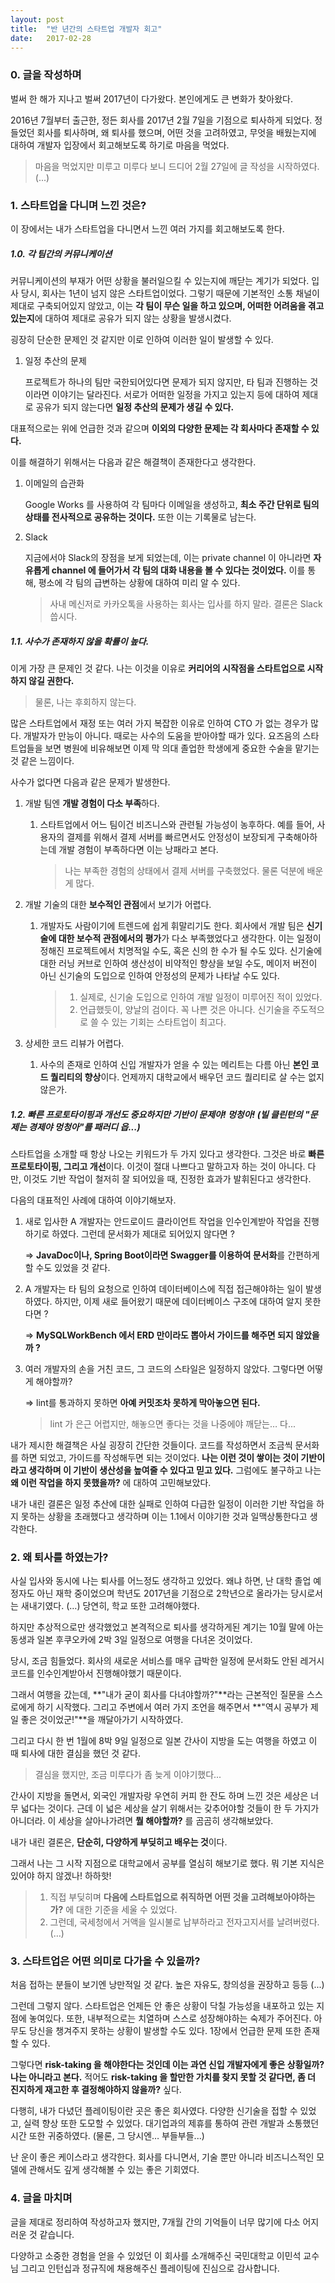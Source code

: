 ```yaml
---
layout: post
title:  "반 년간의 스타트업 개발자 회고"
date:   2017-02-28
---
```


### 0. 글을 작성하며 

벌써 한 해가 지나고 벌써 2017년이 다가왔다. 본인에게도 큰 변화가 찾아왔다.

2016년 7월부터 출근한, 정든 회사를 2017년 2월 7일을 기점으로 퇴사하게 되었다. 정 들었던 회사를 퇴사하며, 왜 퇴사를 했으며, 어떤 것을 고려하였고, 무엇을 배웠는지에 대하여 개발자 입장에서 회고해보도록 하기로 마음을 먹었다.

> 마음을 먹었지만 미루고 미루다 보니 드디어 2월 27일에 글 작성을 시작하였다. (...)

### 1. 스타트업을 다니며 느낀 것은? 

이 장에서는 내가 스타트업을 다니면서 느낀 여러 가지를 회고해보도록 한다.

##### 1.0. 각 팀간의 커뮤니케이션

커뮤니케이션의 부재가 어떤 상황을 불러일으킬 수 있는지에 깨닫는 계기가 되었다. 입사 당시, 회사는 1년이 넘지 않은 스타트업이었다. 그렇기 때문에 기본적인 소통 채널이 제대로 구축되어있지 않았고, 이는 **각 팀이 무슨 일을 하고 있으며, 어떠한 어려움을 겪고 있는지**에 대하여 제대로 공유가 되지 않는 상황을 발생시켰다. 

굉장히 단순한 문제인 것 같지만 이로 인하여 이러한 일이 발생할 수 있다.

1. 일정 추산의 문제

   프로젝트가 하나의 팀만 국한되어있다면 문제가 되지 않지만, 타 팀과 진행하는 것이라면 이야기는 달라진다. 서로가 어떠한 일정을 가지고 있는지 등에 대하여 제대로 공유가 되지 않는다면 **일정 추산의 문제가 생길 수 있다.**

대표적으로는 위에 언급한 것과 같으며 **이외의 다양한 문제는 각 회사마다 존재할 수 있다.**

이를 해결하기 위해서는 다음과 같은 해결책이 존재한다고 생각한다.

1. 이메일의 습관화

   Google Works 를 사용하여 각 팀마다 이메일을 생성하고, **최소 주간 단위로 팀의 상태를 전사적으로 공유하는 것이다.** 또한 이는 기록물로 남는다.

2. Slack

   지금에서야 Slack의 장점을 보게 되었는데, 이는 private channel 이 아니라면 **자유롭게 channel 에 들어가서 각 팀의 대화 내용을 볼 수 있다는 것이었다.** 이를 통해, 평소에 각 팀의 급변하는 상황에 대하여 미리 알 수 있다.

   > 사내 메신저로 카카오톡을 사용하는 회사는 입사를 하지 말라. 결론은 Slack 씁시다.

##### 1.1. 사수가 존재하지 않을 확률이 높다.

이게 가장 큰 문제인 것 같다. 나는 이것을 이유로 **커리어의 시작점을 스타트업으로 시작하지 않길 권한다.**

> 물론, 나는 후회하지 않는다. 

많은 스타트업에서 재정 또는 여러 가지 복잡한 이유로 인하여 CTO 가 없는 경우가 많다. 개발자가 만능이 아니다. 때로는 사수의 도움을 받아야할 때가 있다. 요즈음의 스타트업들을 보면 병원에 비유해보면 이제 막 의대 졸업한 학생에게 중요한 수술을 맡기는 것 같은 느낌이다.

사수가 없다면 다음과 같은 문제가 발생한다.

1. 개발 팀엔 **개발 경험이 다소 부족**하다.

   1. 스타트업에서 어느 팀이건 비즈니스와 관련될 가능성이 농후하다. 예를 들어, 사용자의 결제를 위해서 결제 서버를 빠르면서도 안정성이 보장되게 구축해아하는데 개발 경험이 부족하다면 이는 낭패라고 본다.

      > 나는 부족한 경험의 상태에서 결제 서버를 구축했었다. 물론 덕분에 배운 게 많다.

2. 개발 기술의 대한 **보수적인 관점**에서 보기가 어렵다.

   1. 개발자도 사람이기에 트렌드에 쉽게 휘말리기도 한다. 회사에서 개발 팀은 **신기술에 대한 보수적 관점에서의 평가**가 다소 부족했었다고 생각한다. 이는 일정이 정해진 프로젝트에서 치명적일 수도, 혹은 신의 한 수가 될 수도 있다. 신기술에 대한 러닝 커브로 인하여 생산성이 비약적인 향상을 보일 수도, 메이저 버전이 아닌 신기술의 도입으로 인하여 안정성의 문제가 나타날 수도 있다.

      > 1. 실제로, 신기술 도입으로 인하여 개발 일정이 미루어진 적이 있었다.
      > 2. 언급했듯이, 양날의 검이다. 꼭 나쁜 것은 아니다. 신기술을 주도적으로 쓸 수 있는 기회는 스타트업이 최고다.

3. 상세한 코드 리뷰가 어렵다.

   1. 사수의 존재로 인하여 신입 개발자가 얻을 수 있는 메리트는 다름 아닌 **본인 코드 퀄리티의 향상**이다. 언제까지 대학교에서 배우던 코드 퀄리티로 살 수는 없지 않은가.

##### 1.2. 빠른 프로토타이핑과 개선도 중요하지만 기반이 문제야! 멍청아! (빌 클린턴의 "문제는 경제야 멍청아"를 패러디 읍...)

스타트업을 소개할 때 항상 나오는 키워드가 두 가지 있다고 생각한다. 그것은 바로 **빠른 프로토타이핑, 그리고 개선**이다. 이것이 절대 나쁘다고 말하고자 하는 것이 아니다. 다만, 이것도 기반 작업이 철저히 잘 되어있을 때, 진정한 효과가 발휘된다고 생각한다.

다음의 대표적인 사례에 대하여 이야기해보자.

1. 새로 입사한 A 개발자는 안드로이드 클라이언트 작업을 인수인계받아 작업을 진행하기로 하였다. 그런데 문서화가 제대로 되어있지 않다면 ?

   => **JavaDoc이나, Spring Boot이라면 Swagger를 이용하여 문서화**를 간편하게 할 수도 있었을 것 같다.

2. A 개발자는 타 팀의 요청으로 인하여 데이터베이스에 직접 접근해야하는 일이 발생하였다. 하지만, 이제 새로 들어왔기 때문에 데이터베이스 구조에 대하여 알지 못한다면 ?

   => **MySQLWorkBench 에서 ERD 만이라도 뽑아서 가이드를 해주면 되지 않았을까 ?**

3. 여러 개발자의 손을 거친 코드, 그 코드의 스타일은 일정하지 않았다. 그렇다면 어떻게 해야할까?

   => lint를 통과하지 못하면 **아예 커밋조차 못하게 막아놓으면 된다.**

   > lint 가 은근 어렵지만, 해놓으면 좋다는 것을 나중에야 깨닫는… 다...

내가 제시한 해결책은 사실 굉장히 간단한 것들이다. 코드를 작성하면서 조금씩 문서화를 하면 되었고, 가이드를 작성해두면 되는 것이었다. **나는 이런 것이 쌓이는 것이 기반이라고 생각하며 이 기반이 생산성을 높여줄 수 있다고 믿고 있다.** 그럼에도 불구하고 나는 **왜 이런 작업을 하지 못했을까?** 에 대하여 고민해보았다.

내가 내린 결론은 일정 추산에 대한 실패로 인하여 다급한 일정이 이러한 기반 작업을 하지 못하는 상황을 초래했다고 생각하며 이는 1.1에서 이야기한 것과 일맥상통한다고 생각한다.

### 2. 왜 퇴사를 하였는가?

사실 입사와 동시에 나는 퇴사를 어느정도 생각하고 있었다. 왜냐 하면, 난 대학 졸업 예정자도 아닌 재학 중이었으며 학년도 2017년을 기점으로 2학년으로 올라가는 당시로서는 새내기였다. (…) 당연히, 학교 또한 고려해야했다.

하지만 추상적으로만 생각했었고 본격적으로 퇴사를 생각하게된 계기는 10월 말에 아는 동생과 일본 후쿠오카에 2박 3일 일정으로 여행을 다녀온 것이었다. 

당시, 조금 힘들었다. 회사의 새로운 서비스를 매우 급박한 일정에 문서화도 안된 레거시 코드를 인수인계받아서 진행해야했기 때문이다. 

그래서 여행을 갔는데, **"내가 굳이 회사를 다녀야할까?"**라는 근본적인 질문을 스스로에게 하기 시작했다. 그리고 주변에서 여러 가지 조언을 해주면서 **"역시 공부가 제일 좋은 것이었군!"**을 깨달아가기 시작하였다.

그리고 다시 한 번 1월에 8박 9일 일정으로 일본 간사이 지방을 도는 여행을 하였고 이 때 퇴사에 대한 결심을 했던 것 같다. 

> 결심을 했지만, 조금 미루다가 좀 늦게 이야기했다...

간사이 지방을 돌면서, 외국인 개발자랑 우연히 커피 한 잔도 하며 느낀 것은 세상은 너무 넓다는 것이다. 근데 이 넓은 세상을 살기 위해서는 갖추어야할 것들이 한 두 가지가 아니더라. 이 세상을 살아나가려면 **뭘 해야할까?** 를 곰곰히 생각해보았다.

내가 내린 결론은, **단순히, 다양하게 부딪히고 배우는 것**이다. 

그래서 나는 그 시작 지점으로 대학교에서 공부를 열심히 해보기로 했다. 뭐 기본 지식은 있어야 하지 않겠나! 하하핫!

> 1. 직접 부딪히며 **다음에 스타트업으로 취직하면 어떤 것을 고려해보아야하는가?** 에 대한 기준을 세울 수 있었다.
> 2. 그런데, 국세청에서 거액을 일시불로 납부하라고 전자고지서를 날려버렸다. (…) 

### 3. 스타트업은 어떤 의미로 다가올 수 있을까?

처음 접하는 분들이 보기엔 낭만적일 것 같다. 높은 자유도, 창의성을 권장하고 등등 (...)

그런데 그렇지 않다. 스타트업은 언제든 안 좋은 상황이 닥칠 가능성을 내포하고 있는 지점에 놓여있다. 또한, 내부적으로는 치열하며 스스로 성장해야하는 숙제가 주어진다. 아무도 당신을 챙겨주지 못하는 상황이 발생할 수도 있다. 1장에서 언급한 문제 또한 존재할 수 있다.

그렇다면 **risk-taking 을 해야한다는 것인데 이는 과연 신입 개발자에게 좋은 상황일까? 나는 아니라고 본다.** 적어도 **risk-taking 을 할만한 가치를 찾지 못할 것 같다면, 좀 더 진지하게 재고한 후 결정해야하지 않을까?** 싶다.

다행히, 내가 다녔던 플레이팅이란 곳은 좋은 회사였다. 다양한 신기술을 접할 수 있었고, 실력 향상 또한 도모할 수 있었다. 대기업과의 제휴를 통하여 관련 개발과 소통했던 시간 또한 귀중하였다. (물론, 그 당시엔… 부들부들...)

난 운이 좋은 케이스라고 생각한다. 회사를 다니면서, 기술 뿐만 아니라 비즈니스적인 모델에 관해서도 깊게 생각해볼 수 있는 좋은 기회였다.

### 4. 글을 마치며

글을 제대로 정리하여 작성하고자 했지만, 7개월 간의 기억들이 너무 많기에 다소 어지러운 것 같습니다.

다양하고 소중한 경험을 얻을 수 있었던 이 회사를 소개해주신 국민대학교 이민석 교수님 그리고 인턴십과 정규직에 채용해주신 플레이팅에 진심으로 감사합니다. 